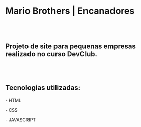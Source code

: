 <h1>Mario Brothers | Encanadores</h1>
<br>
<br>
<h2>Projeto de site para pequenas empresas realizado no curso DevClub.</h2>
<br>
<br>
<h2>Tecnologias utilizadas:</h2>
  <p>- HTML</p>
  <p>- CSS</p>
  <p>- JAVASCRIPT</p>
